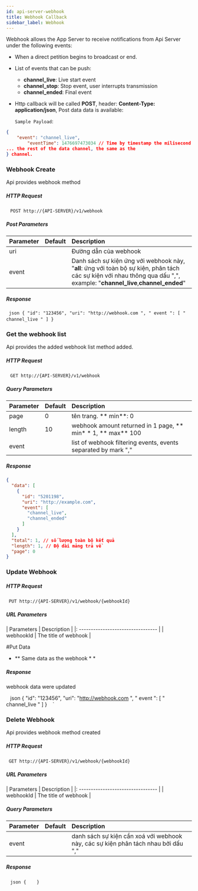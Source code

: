 ```yaml
---
id: api-server-webhook
title: Webhook Callback
sidebar_label: Webhook
---
```



Webhook allows the App Server to receive notifications from Api Server under the following events:

* When a direct petition begins to broadcast or end.

* List of events that can be push:
  * **channel_live**: Live start event
  * **channel_stop**: Stop event, user interrupts transmission
  * **channel_ended**: Final event

* Http callback will be called **POST**, header:  **Content-Type: application/json**, Post data data is available:


  `Sample Payload`:

```json
{
    "event": "channel_live",
        "eventTime": 1476697473034 // Time by timestamp the milisecond event takes place
... the rest of the data channel, the same as the
} channel.
```

### Webhook Create

Api provides webhook method

<div class="section-list">
<div class="section">

##### HTTP Request

` ` `
POST http://{API-SERVER}/v1/webhook
 ` ` `

</div>
<div class="section">


##### Post Parameters

| Parameter | Default | Description                                                  |
| :-------- | :------ | :----------------------------------------------------------- |
| uri       |         | Đường dẫn của webhook                                        |
| event     |         | Danh sách sự kiện ứng với webhook này, "**all**: ứng với toàn bộ sự kiện, phân tách các sự kiện với nhau thông qua dấu ",", example: "**channel_live**,**channel_ended**" |

</div>
<div class="section">

##### Response

` ` ` json
{
  "id": "123456",
  "uri": "http://webhook.com ",
  " event ": [
    " channel_live "
  ]
}
 ` ` `

</div>
</div>

### Get the webhook list

Api provides the added webhook list method added.

<div class="section-list">
<div class="section">

##### HTTP Request

` ` `
GET http://{API-SERVER}/v1/webhook
 ` ` `

</div>
<div class="section">

##### Query Parameters

| Parameter | Default | Description                                                  |
| :-------- | :------ | :----------------------------------------------------------- |
| page      | 0       | tên trang. ** min**: 0 |
| length | 10 | webhook amount returned in 1 page, ** min* * 1, ** max** 100 |
| event | | list of webhook filtering events, events separated by mark "," |

</div>
<div class="section">

##### Response

```json
{
  "data": [
    {
      "id": "5201198",
      "uri": "http://example.com",
      "event": [
        "channel_live",
        "channel_ended"
      ]
    }
  ],
  "total": 1, // số lượng toàn bộ kết quả
  "length": 1, // Độ dài mảng trả về
  "page": 0
}
```

</div>
</div>

### Update Webhook

<div class="section-list">
<div class="section">

##### HTTP Request

` ` `
PUT http://{API-SERVER}/v1/webhook/{webhookId}
 ` ` `

</div>
<div class="section">

##### URL Parameters

| Parameters | Description |
|: --------------------------------- |
| webhookId | The title of webhook |

</div>
<div class="section">

#Put Data

* ** Same data as the webhook * *

</div>
<div class="section">

##### Response

webhook data were updated

` ` json
{
  "id": "123456",
  "uri": "http://webhook.com ",
  " event ": [
    " channel_live "
  ]
}
 ` ` `
</div>
</div>

### Delete Webhook
Api provides webhook method created

<div class="section-list">
<div class="section">

##### HTTP Request

` ` `
GET http://{API-SERVER}/v1/webhook/{webhookId}
 ` ` `

</div>
<div class="section">


##### URL Parameters

| Parameters | Description |
|: --------------------------------- |
| webhookId | The title of webhook |

</div>
<div class="section">

##### Query Parameters

| Parameter | Default | Description                                                  |
| :-------- | :------ | :----------------------------------------------------------- |
| event     |         | danh sách sự kiện cần xoá với webhook này, các sự kiện phân tách nhau bởi dấu "," |

</div>
<div class="section">

##### Response

` ` ` json
{   
}
 ` ` `

</div>
</div>